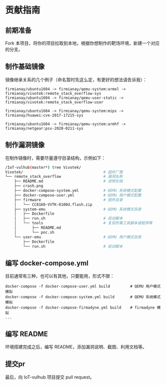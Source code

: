 # 贡献指南

## 前期准备

Fork 本项目，将你的项目拉取到本地，根据你想制作的靶场环境，新建一个对应的分支。

## 制作基础镜像

镜像继承关系的几个例子（命名暂时先这么定，有更好的想法请告诉我）：

```
firmianay/ubuntu1604 -> firmianay/qemu-system:armel -> firmianay/vivotek:remote_stack_overflow-sys
firmianay/ubuntu1604 -> firmianay/qemu-user-static -> firmianay/vivotek:remote_stack_overflow-user

firmianay/ubuntu1604 -> firmianay/qemu-system:mips -> firmianay/huawei:cve-2017-17215-sys

firmianay/ubuntu1604 -> firmianay/qemu-system:armhf -> firmianay/netgear:psv-2020-0211-sys
```

## 制作漏洞镜像

在制作镜像时，需要尽量遵守目录结构，示例如下：

```sh
/IoT-vulhub(master*) tree Vivotek/
Vivotek/                                    # 固件厂商
└── remote_stack_overflow                   # 漏洞名称
    ├── README.md                           # 说明文档
    ├── crash.png
    ├── docker-compose-system.yml           # QEMU 系统模式配置
    ├── docker-compose-user.yml             # QEMU 用户模式配置
    ├── firmware                            # 固件目录
    │   └── CC8160-VVTK-0100d.flash.zip
    ├── system-emu                          # QEMU 系统模式目录
    │   ├── Dockerfile
    │   ├── run.sh                          # 启动脚本
    │   └── tools                           # 复现所需工具脚本或程序等
    │       ├── README.md
    │       └── poc.sh
    └── user-emu                            # QEMU 用户模式目录
        ├── Dockerfile
        └── run.sh                          # 启动脚本
```

## 编写 docker-compose.yml

目前通常有三种，也可以有其他，只要能用，形式不限：

```
docker-compose -f docker-compose-user.yml build         # QEMU 用户模式模拟
docker-compose -f docker-compose-system.yml build       # QEMU 系统模式模拟
docker-compose -f docker-compose-firmadyne.yml build    # firmadyne 模拟
...
```

## 编写 README

环境搭建完成之后，编写 README，添加漏洞说明、截图、利用文档等。

## 提交pr

最后，向 IoT-vulhub 项目提交 pull request。
